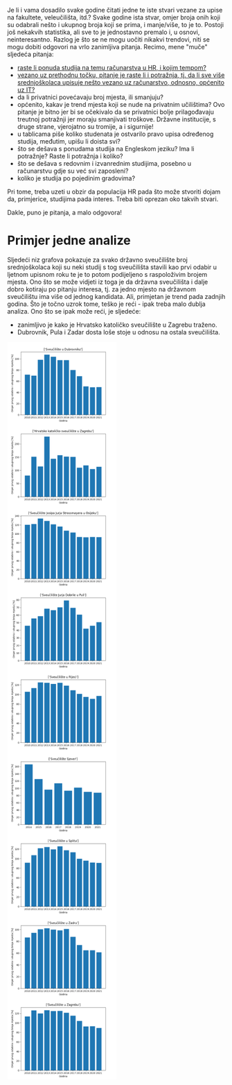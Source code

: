 Je li i vama dosadilo svake godine čitati jedne te iste stvari vezane za upise na fakultete, veleučilišta, itd.? Svake godine ista stvar, omjer broja onih koji su odabrali nešto i ukupnog broja koji se prima, i manje/više, to je to. Postoji još nekakvih statistika, ali sve to je jednostavno premalo i, u osnovi, neinteresantno. Razlog je što se ne mogu uočiti nikakvi trendovi, niti se mogu dobiti odgovori na vrlo zanimljiva pitanja. Recimo, mene "muče" sljedeća pitanja:

- [raste li ponuda studija na temu računarstva u HR, i kojim tempom?](/rezultati/racunarstvo.md)
- [vezano uz prethodnu točku, pitanje je raste li i potražnja, tj. da li sve više srednjoškolaca upisuje nešto vezano uz računarstvo, odnosno, općenito uz IT?](/rezultati/racunarstvo.md)
- da li privatnici povećavaju broj mjesta, ili smanjuju?
- općenito, kakav je trend mjesta koji se nude na privatnim učilištima? Ovo pitanje je bitno jer bi se očekivalo da se privatnici bolje prilagođavaju treutnoj potražnji jer moraju smanjivati troškove. Državne institucije, s druge strane, vjerojatno su tromije, a i sigurnije!
- u tablicama piše koliko studenata je ostvarilo pravo upisa određenog studija, međutim, upišu li doista svi?
- što se dešava s ponudama studija na Engleskom jeziku? Ima li potražnje? Raste li potražnja i koliko?
- što se dešava s redovnim i izvanrednim studijima, posebno u računarstvu gdje su već svi zaposleni?
- koliko je studija po pojedinim gradovima?

Pri tome, treba uzeti u obzir da populacija HR pada što može stvoriti dojam da, primjerice, studijima pada interes. Treba biti oprezan oko takvih stvari.

Dakle, puno je pitanja, a malo odgovora!

# Primjer jedne analize

Sljedeći niz grafova pokazuje za svako državno sveučilište broj srednjoškolaca koji su neki studij s tog sveučilišta stavili kao prvi odabir u ljetnom upisnom roku te je to potom podijeljeno s raspoloživim brojem mjesta. Ono što se može vidjeti iz toga je da državna sveučilišta i dalje dobro kotiraju po pitanju interesa, tj. za jedno mjesto na državnom sveučilištu ima više od jednog kandidata. Ali, primjetan je trend pada zadnjih godina. Što je točno uzrok tome, teško je reći - ipak treba malo dublja analiza. Ono što se ipak može reći, je sljedeće:

- zanimljivo je kako je Hrvatsko katoličko sveučilište u Zagrebu traženo.
- Dubrovnik, Pula i Zadar dosta loše stoje u odnosu na ostala sveučilišta.


<img src="/rezultati/slike/unidu.png" alt="Sveučilište u Dubrovniku" width="50%" align="center" />

<img src="/rezultati/slike/unihk.png" alt="Hrvatsko katoličko sveučilište u Zagrebu" width="50%" align="center" />

<img src="/rezultati/slike/unios.png" alt="Sveučilište u Osijeku" width="50%" align="center" />

<img src="/rezultati/slike/unipu.png" alt="Sveučilište u Puli" width="50%" align="center" />

<img src="/rezultati/slike/uniri.png" alt="Sveučilište u Rijeci" width="50%" align="center" />

<img src="/rezultati/slike/unisj.png" alt="Sveučilište Sjever" width="50%" align="center" />

<img src="/rezultati/slike/unist.png" alt="Sveučilište u Splitu" width="50%" align="center" />

<img src="/rezultati/slike/unizd.png" alt="Sveučilište u Zadru" width="50%" align="center" />

<img src="/rezultati/slike/unizg.png" alt="Sveučilište u Zagrebu" width="50%" align="center" />

